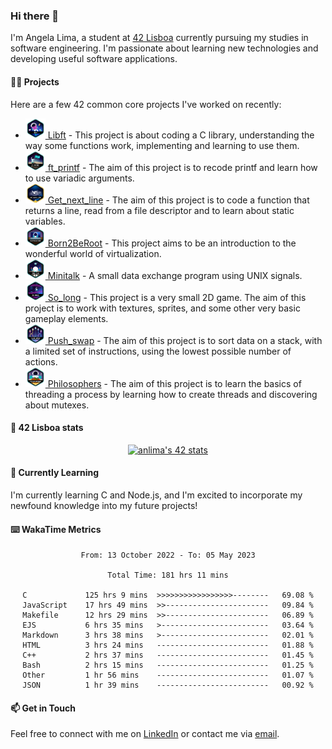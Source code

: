 ### Hi there 👋

I'm Angela Lima, a student at [42 Lisboa](https://www.42lisboa.com/) currently pursuing my studies in software engineering. I'm passionate about learning new technologies and developing useful software applications.

#### 🧑‍💻 Projects

Here are a few 42 common core projects I've worked on recently:
- <a href="https://github.com/angelamcosta/libft" target="_blank"><img width=32 src="https://raw.githubusercontent.com/angelamcosta/angelamcosta/main/42_badges/libfte.png"> Libft</a> - This project is about coding a C library, understanding the way some functions work, implementing and learning to use them.
- <a href="https://github.com/angelamcosta/printf" target="_blank"><img width=32 src="https://raw.githubusercontent.com/angelamcosta/angelamcosta/main/42_badges/ft_printfe.png"> ft_printf</a> - The aim of this project is to recode printf and learn how to use variadic arguments.
- <a href="https://github.com/angelamcosta/get_next_line" target="_blank"><img width=32 src="https://raw.githubusercontent.com/angelamcosta/angelamcosta/main/42_badges/get_next_linem.png"> Get_next_line</a> - The aim of this project is to code a function that returns a line, read from a file descriptor and to learn about static variables.
- <a href="https://github.com/angelamcosta/born2beroot" target="_blank"><img width=32 src="https://raw.githubusercontent.com/angelamcosta/angelamcosta/main/42_badges/born2beroote.png"> Born2BeRoot</a> - This project aims to be an introduction to the wonderful world of virtualization.
- <a href="https://github.com/angelamcosta/minitalk" target="_blank"><img width=32 src="https://raw.githubusercontent.com/angelamcosta/angelamcosta/main/42_badges/minitalke.png"> Minitalk</a> - A small data exchange program using UNIX signals.
- <a href="https://github.com/angelamcosta/so_long" target="_blank"><img width=32 src="https://raw.githubusercontent.com/angelamcosta/angelamcosta/main/42_badges/so_longe.png"> So_long</a> - This project is a very small 2D game. The aim of this project is to work with textures, sprites, and some other very basic gameplay elements.
- <a href="https://github.com/angelamcosta/push_swap" target="_blank"><img width=32 src="https://raw.githubusercontent.com/angelamcosta/angelamcosta/main/42_badges/push_swape.png"> Push_swap</a> - The aim of this project is to sort data on a stack, with a limited set of instructions, using the lowest possible number of actions.
- <a href="https://github.com/angelamcosta/philosophers" target="_blank"><img width=32 src="https://raw.githubusercontent.com/angelamcosta/angelamcosta/main/42_badges/philosopherse.png"> Philosophers</a> - The aim of this project is to learn the basics of threading a process by learning how to create threads and discovering about mutexes.

#### 🚀 42 Lisboa stats

<div align="center">

  [![anlima's 42 stats](https://badge42.vercel.app/api/v2/cl9oe5ogt00110fm6h34z9iu9/stats?cursusId=21&coalitionId=288)](https://github.com/JaeSeoKim/badge42)
  
</div>

#### 🌱 Currently Learning

I'm currently learning C and Node.js, and I'm excited to incorporate my newfound knowledge into my future projects!

#### ⌨️ WakaTime Metrics

<div align="center">
  <!--START_SECTION:waka-->

```text
From: 13 October 2022 - To: 05 May 2023

Total Time: 181 hrs 11 mins

C             125 hrs 9 mins  >>>>>>>>>>>>>>>>>--------   69.08 %
JavaScript    17 hrs 49 mins  >>-----------------------   09.84 %
Makefile      12 hrs 29 mins  >>-----------------------   06.89 %
EJS           6 hrs 35 mins   >------------------------   03.64 %
Markdown      3 hrs 38 mins   >------------------------   02.01 %
HTML          3 hrs 24 mins   -------------------------   01.88 %
C++           2 hrs 37 mins   -------------------------   01.45 %
Bash          2 hrs 15 mins   -------------------------   01.25 %
Other         1 hr 56 mins    -------------------------   01.07 %
JSON          1 hr 39 mins    -------------------------   00.92 %
```

<!--END_SECTION:waka-->
</div>

#### 📫 Get in Touch

Feel free to connect with me on [LinkedIn](https://www.linkedin.com/in/angelamcostalima/) or contact me via [email](mailto:angelamcostalima@icloud.com).
